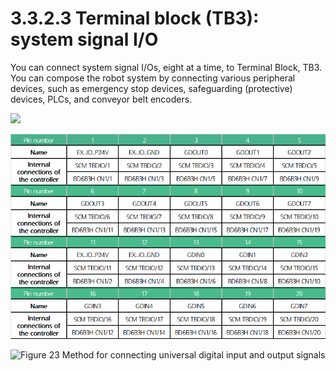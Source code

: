 # 3.3.2.3 Terminal block (TB3): system signal I/O

You can connect system signal I/Os, eight at a time, to Terminal Block, TB3. You can compose the robot system by connecting various peripheral devices, such as emergency stop devices, safeguarding (protective) devices, PLCs, and conveyor belt encoders.

![](../../../.gitbook/assets/tb3\_1.png)

![](<../../../.gitbook/assets/image (40) (1).png>)

![Figure 23 Method for connecting universal digital input and output signals  ](../../../.gitbook/assets/tb3\_2.png)
